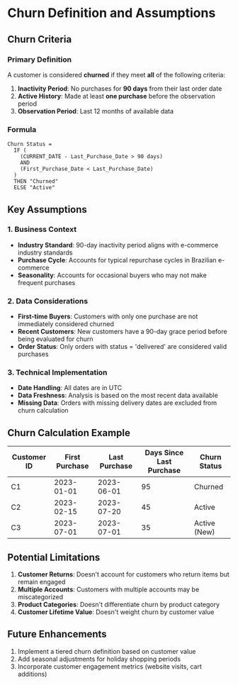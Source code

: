 # Churn Definition and Assumptions

## Churn Criteria

### Primary Definition
A customer is considered **churned** if they meet **all** of the following criteria:
1. **Inactivity Period**: No purchases for **90 days** from their last order date
2. **Active History**: Made at least **one purchase** before the observation period
3. **Observation Period**: Last 12 months of available data

### Formula
```
Churn Status = 
  IF (
    (CURRENT_DATE - Last_Purchase_Date > 90 days) 
    AND 
    (First_Purchase_Date < Last_Purchase_Date)
  ) 
  THEN "Churned" 
  ELSE "Active"
```

## Key Assumptions

### 1. Business Context
- **Industry Standard**: 90-day inactivity period aligns with e-commerce industry standards
- **Purchase Cycle**: Accounts for typical repurchase cycles in Brazilian e-commerce
- **Seasonality**: Accounts for occasional buyers who may not make frequent purchases

### 2. Data Considerations
- **First-time Buyers**: Customers with only one purchase are not immediately considered churned
- **Recent Customers**: New customers have a 90-day grace period before being evaluated for churn
- **Order Status**: Only orders with status = 'delivered' are considered valid purchases

### 3. Technical Implementation
- **Date Handling**: All dates are in UTC
- **Data Freshness**: Analysis is based on the most recent data available
- **Missing Data**: Orders with missing delivery dates are excluded from churn calculation

## Churn Calculation Example

| Customer ID | First Purchase | Last Purchase | Days Since Last Purchase | Churn Status |
|-------------|----------------|----------------|--------------------------|--------------|
| C1          | 2023-01-01     | 2023-06-01     | 95                      | Churned      |
| C2          | 2023-02-15     | 2023-07-20     | 45                      | Active       |
| C3          | 2023-07-01     | 2023-07-01     | 35                      | Active (New) |

## Potential Limitations
1. **Customer Returns**: Doesn't account for customers who return items but remain engaged
2. **Multiple Accounts**: Customers with multiple accounts may be miscategorized
3. **Product Categories**: Doesn't differentiate churn by product category
4. **Customer Lifetime Value**: Doesn't weight churn by customer value

## Future Enhancements
1. Implement a tiered churn definition based on customer value
2. Add seasonal adjustments for holiday shopping periods
3. Incorporate customer engagement metrics (website visits, cart additions)
